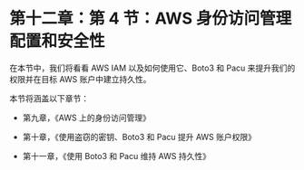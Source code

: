 # 第十二章：第 4 节：AWS 身份访问管理配置和安全性

在本节中，我们将看看 AWS IAM 以及如何使用它、Boto3 和 Pacu 来提升我们的权限并在目标 AWS 账户中建立持久性。

本节将涵盖以下章节：

+   第九章，《AWS 上的身份访问管理》

+   第十章，《使用盗窃的密钥、Boto3 和 Pacu 提升 AWS 账户权限》

+   第十一章，《使用 Boto3 和 Pacu 维持 AWS 持久性》
